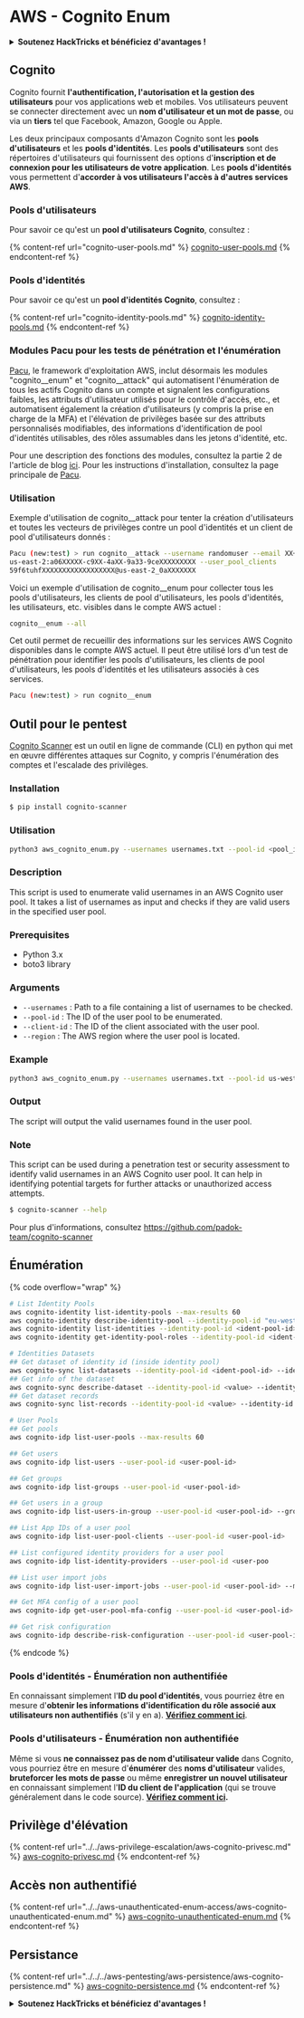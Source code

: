 # AWS - Cognito Enum

<details>

<summary><strong>Soutenez HackTricks et bénéficiez d'avantages !</strong></summary>

* Si vous souhaitez voir votre **entreprise annoncée dans HackTricks** ou si vous souhaitez accéder à la **dernière version de PEASS ou télécharger HackTricks en PDF**, consultez les [**PLANS D'ABONNEMENT**](https://github.com/sponsors/carlospolop) !
* Obtenez le [**swag officiel PEASS & HackTricks**](https://peass.creator-spring.com)
* Découvrez [**The PEASS Family**](https://opensea.io/collection/the-peass-family), notre collection exclusive de [**NFTs**](https://opensea.io/collection/the-peass-family)
* **Rejoignez le** 💬 [**groupe Discord**](https://discord.gg/hRep4RUj7f) ou le [**groupe Telegram**](https://t.me/peass) ou **suivez** moi sur **Twitter** 🐦 [**@carlospolopm**](https://twitter.com/carlospolopm)**.**
* **Partagez vos astuces de piratage en soumettant des PR aux** [**HackTricks**](https://github.com/carlospolop/hacktricks) et [**HackTricks Cloud**](https://github.com/carlospolop/hacktricks-cloud) github repos.

</details>

## Cognito

Cognito fournit **l'authentification, l'autorisation et la gestion des utilisateurs** pour vos applications web et mobiles. Vos utilisateurs peuvent se connecter directement avec un **nom d'utilisateur et un mot de passe**, ou via un **tiers** tel que Facebook, Amazon, Google ou Apple.

Les deux principaux composants d'Amazon Cognito sont les **pools d'utilisateurs** et les **pools d'identités**. Les **pools d'utilisateurs** sont des répertoires d'utilisateurs qui fournissent des options d'**inscription et de connexion pour les utilisateurs de votre application**. Les **pools d'identités** vous permettent d'**accorder à vos utilisateurs l'accès à d'autres services AWS**.

### **Pools d'utilisateurs**

Pour savoir ce qu'est un **pool d'utilisateurs Cognito**, consultez :

{% content-ref url="cognito-user-pools.md" %}
[cognito-user-pools.md](cognito-user-pools.md)
{% endcontent-ref %}

### **Pools d'identités**

Pour savoir ce qu'est un **pool d'identités Cognito**, consultez :

{% content-ref url="cognito-identity-pools.md" %}
[cognito-identity-pools.md](cognito-identity-pools.md)
{% endcontent-ref %}

### Modules Pacu pour les tests de pénétration et l'énumération

[Pacu](https://github.com/RhinoSecurityLabs/pacu), le framework d'exploitation AWS, inclut désormais les modules "cognito__enum" et "cognito__attack" qui automatisent l'énumération de tous les actifs Cognito dans un compte et signalent les configurations faibles, les attributs d'utilisateur utilisés pour le contrôle d'accès, etc., et automatisent également la création d'utilisateurs (y compris la prise en charge de la MFA) et l'élévation de privilèges basée sur des attributs personnalisés modifiables, des informations d'identification de pool d'identités utilisables, des rôles assumables dans les jetons d'identité, etc.

Pour une description des fonctions des modules, consultez la partie 2 de l'article de blog [ici](https://rhinosecuritylabs.com/aws/attacking-aws-cognito-with-pacu-p2). Pour les instructions d'installation, consultez la page principale de [Pacu](https://github.com/RhinoSecurityLabs/pacu).

### Utilisation

Exemple d'utilisation de cognito__attack pour tenter la création d'utilisateurs et toutes les vecteurs de privilèges contre un pool d'identités et un client de pool d'utilisateurs donnés :
```bash
Pacu (new:test) > run cognito__attack --username randomuser --email XX+sdfs2@gmail.com --identity_pools
us-east-2:a06XXXXX-c9XX-4aXX-9a33-9ceXXXXXXXXX --user_pool_clients
59f6tuhfXXXXXXXXXXXXXXXXXX@us-east-2_0aXXXXXXX
```
Voici un exemple d'utilisation de cognito__enum pour collecter tous les pools d'utilisateurs, les clients de pool d'utilisateurs, les pools d'identités, les utilisateurs, etc. visibles dans le compte AWS actuel :

```bash
cognito__enum --all
```

Cet outil permet de recueillir des informations sur les services AWS Cognito disponibles dans le compte AWS actuel. Il peut être utilisé lors d'un test de pénétration pour identifier les pools d'utilisateurs, les clients de pool d'utilisateurs, les pools d'identités et les utilisateurs associés à ces services.
```bash
Pacu (new:test) > run cognito__enum
```
## Outil pour le pentest

[Cognito Scanner](https://github.com/padok-team/cognito-scanner) est un outil en ligne de commande (CLI) en python qui met en œuvre différentes attaques sur Cognito, y compris l'énumération des comptes et l'escalade des privilèges.

### Installation
```bash
$ pip install cognito-scanner
```
### Utilisation

```bash
python3 aws_cognito_enum.py --usernames usernames.txt --pool-id <pool_id> --client-id <client_id> --region <region>
```

### Description

This script is used to enumerate valid usernames in an AWS Cognito user pool. It takes a list of usernames as input and checks if they are valid users in the specified user pool.

### Prerequisites

- Python 3.x
- boto3 library

### Arguments

- `--usernames` : Path to a file containing a list of usernames to be checked.
- `--pool-id` : The ID of the user pool to be enumerated.
- `--client-id` : The ID of the client associated with the user pool.
- `--region` : The AWS region where the user pool is located.

### Example

```bash
python3 aws_cognito_enum.py --usernames usernames.txt --pool-id us-west-2_ABC123 --client-id 1234567890abcdef1234567890 --region us-west-2
```

### Output

The script will output the valid usernames found in the user pool.

### Note

This script can be used during a penetration test or security assessment to identify valid usernames in an AWS Cognito user pool. It can help in identifying potential targets for further attacks or unauthorized access attempts.
```bash
$ cognito-scanner --help
```
Pour plus d'informations, consultez https://github.com/padok-team/cognito-scanner

## Énumération

{% code overflow="wrap" %}
```bash
# List Identity Pools
aws cognito-identity list-identity-pools --max-results 60
aws cognito-identity describe-identity-pool --identity-pool-id "eu-west-2:38b294756-2578-8246-9074-5367fc9f5367"
aws cognito-identity list-identities --identity-pool-id <ident-pool-id> --max-results 60
aws cognito-identity get-identity-pool-roles --identity-pool-id <ident-pool-id>

# Identities Datasets
## Get dataset of identity id (inside identity pool)
aws cognito-sync list-datasets --identity-pool-id <ident-pool-id> --identity-id <ident-id>
## Get info of the dataset
aws cognito-sync describe-dataset --identity-pool-id <value> --identity-id <value> --dataset-name <value>
## Get dataset records
aws cognito-sync list-records --identity-pool-id <value> --identity-id <value> --dataset-name <value>

# User Pools
## Get pools
aws cognito-idp list-user-pools --max-results 60

## Get users
aws cognito-idp list-users --user-pool-id <user-pool-id>

## Get groups
aws cognito-idp list-groups --user-pool-id <user-pool-id>

## Get users in a group
aws cognito-idp list-users-in-group --user-pool-id <user-pool-id> --group-name <group-name>

## List App IDs of a user pool
aws cognito-idp list-user-pool-clients --user-pool-id <user-pool-id>

## List configured identity providers for a user pool
aws cognito-idp list-identity-providers --user-pool-id <user-poo

## List user import jobs
aws cognito-idp list-user-import-jobs --user-pool-id <user-pool-id> --max-results 60

## Get MFA config of a user pool
aws cognito-idp get-user-pool-mfa-config --user-pool-id <user-pool-id>

## Get risk configuration
aws cognito-idp describe-risk-configuration --user-pool-id <user-pool-id>
```
{% endcode %}

### Pools d'identités - Énumération non authentifiée

En connaissant simplement l'**ID du pool d'identités**, vous pourriez être en mesure d'**obtenir les informations d'identification du rôle associé aux utilisateurs non authentifiés** (s'il y en a). [**Vérifiez comment ici**](cognito-identity-pools.md#accessing-iam-roles).

### Pools d'utilisateurs - Énumération non authentifiée

Même si vous **ne connaissez pas de nom d'utilisateur valide** dans Cognito, vous pourriez être en mesure d'**énumérer** des **noms d'utilisateur** valides, **bruteforcer les mots de passe** ou même **enregistrer un nouvel utilisateur** en connaissant simplement l'**ID du client de l'application** (qui se trouve généralement dans le code source). [**Vérifiez comment ici**](cognito-user-pools.md#registration)**.**

## Privilège d'élévation

{% content-ref url="../../aws-privilege-escalation/aws-cognito-privesc.md" %}
[aws-cognito-privesc.md](../../aws-privilege-escalation/aws-cognito-privesc.md)
{% endcontent-ref %}

## Accès non authentifié

{% content-ref url="../../aws-unauthenticated-enum-access/aws-cognito-unauthenticated-enum.md" %}
[aws-cognito-unauthenticated-enum.md](../../aws-unauthenticated-enum-access/aws-cognito-unauthenticated-enum.md)
{% endcontent-ref %}

## Persistance

{% content-ref url="../../../aws-pentesting/aws-persistence/aws-cognito-persistence.md" %}
[aws-cognito-persistence.md](../../../aws-pentesting/aws-persistence/aws-cognito-persistence.md)
{% endcontent-ref %}

<details>

<summary><strong>Soutenez HackTricks et bénéficiez d'avantages !</strong></summary>

* Si vous souhaitez voir votre **entreprise annoncée dans HackTricks** ou si vous souhaitez accéder à la **dernière version de PEASS ou télécharger HackTricks en PDF**, consultez les [**PLANS D'ABONNEMENT**](https://github.com/sponsors/carlospolop) !
* Obtenez le [**swag officiel PEASS & HackTricks**](https://peass.creator-spring.com)
* Découvrez [**The PEASS Family**](https://opensea.io/collection/the-peass-family), notre collection exclusive de [**NFTs**](https://opensea.io/collection/the-peass-family)
* **Rejoignez le** 💬 [**groupe Discord**](https://discord.gg/hRep4RUj7f) ou le [**groupe Telegram**](https://t.me/peass) ou **suivez** moi sur **Twitter** 🐦 [**@carlospolopm**](https://twitter.com/carlospolopm)**.**
* **Partagez vos astuces de piratage en soumettant des PR aux** [**HackTricks**](https://github.com/carlospolop/hacktricks) et [**HackTricks Cloud**](https://github.com/carlospolop/hacktricks-cloud) github repos.

</details>
